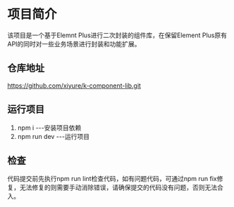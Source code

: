 # 项目简介
该项目是一个基于Elemnt Plus进行二次封装的组件库，在保留Element Plus原有API的同时对一些业务场景进行封装和功能扩展。

## 仓库地址
https://github.com/xiyure/k-component-lib.git

## 运行项目
1. npm i  ---安装项目依赖
2. npm run dev  ---运行项目

## 检查
代码提交前先执行npm run lint检查代码，如有问题代码，可通过npm run fix修复，无法修复的则需要手动消除错误，请确保提交的代码没有问题，否则无法合入。

